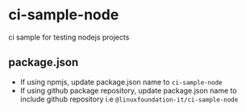 # ci-sample-node
ci sample for testing nodejs projects

## package.json
- If using npmjs, update package.json name to `ci-sample-node`
- If using github package repository, update package.json name to include github repository i.e `@linuxfoundation-it/ci-sample-node`

